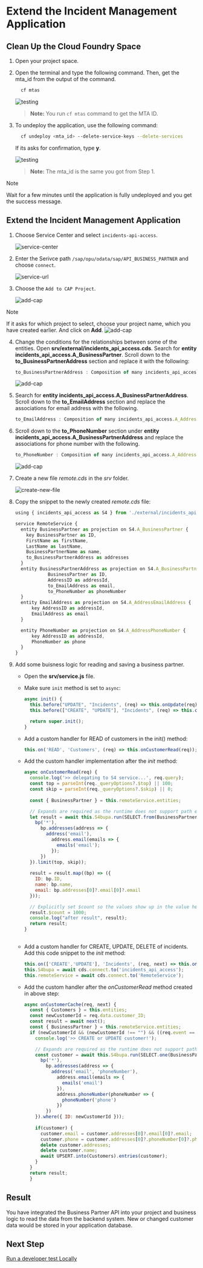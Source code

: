 # Extend the Incident Management Application

## Clean Up the Cloud Foundry Space

1. Open your project space.

2. Open the terminal and type the following command. Then, get the mta_id from the output of the command.

    ```sh
      cf mtas
    ```

    ![testing](../../images/e2e-testing/get_mtaid.png)

    > **Note:** You run `cf mtas` command to get the MTA ID.

3. To undeploy the application, use the following command:

    ```sh
      cf undeploy <mta_id> --delete-service-keys --delete-services
    ```

    If its asks for confirmation, type **y**.

    ![testing](../../images/e2e-testing/undeploy_confirm.png)

    > **Note:** The mta_id is the same you got from Step 1.

> [!Note]
> Wait for a few minutes until the application is fully undeployed and you get the success message.

## Extend the Incident Management Application

1. Choose Service Center and select `incidents-api-access`.
    
    ![service-center](../../images/add-remote-service/extend-app-cf/service-center.png)

2. Enter the Serivce path `/sap/opu/odata/sap/API_BUSINESS_PARTNER` and choose `connect`.

    ![service-url](../../images/add-remote-service/extend-app-cf/service-url.png)

3. Choose the `Add to CAP Project`.  
    
    ![add-cap](../../images/add-remote-service/extend-app-cf/add-cap.png)

> [!Note]
> If it asks for which project to select, choose your project name, which you have created earlier. And click on **Add**.
![add-cap](../../images/add-remote-service/extend-app-cf/addcap.png)

4. Change the conditions for the relationships between some of the entities. Open **srv/external/incidents_api_access.cds**. Search for **entity incidents_api_access.A_BusinessPartner**. Scroll down to the **to_BusinessPartnerAddress** section and replace it with the following:

    ```js
    to_BusinessPartnerAddress : Composition of many incidents_api_access.A_BusinessPartnerAddress on to_BusinessPartnerAddress.BusinessPartner = BusinessPartner;
    ```

    ![add-cap](../../images/add-remote-service/extend-app-cf/code0.png)

5. Search for **entity incidents_api_access.A_BusinessPartnerAddress**. Scroll down to the **to_EmailAddress** section and replace the associations for email address with the following.

    ```js
    to_EmailAddress : Composition of many incidents_api_access.A_AddressEmailAddress on to_EmailAddress.AddressID = AddressID;
    ```

6. Scroll down to the **to_PhoneNumber** section under **entity incidents_api_access.A_BusinessPartnerAddress** and replace the associations for phone number with the following.

    ```js
    to_PhoneNumber : Composition of many incidents_api_access.A_AddressPhoneNumber on to_PhoneNumber.AddressID = AddressID;
    ```
    ![add-cap](../../images/add-remote-service/extend-app-cf/code1.png)

7. Create a new file *remote.cds* in the *srv* folder.

    ![create-new-file](../../images/add-remote-service/extend-app-cf/create-new-file.png)

8. Copy the snippet to the newly created *remote.cds* file:

    ```js
    using { incidents_api_access as S4 } from './external/incidents_api_access';

    service RemoteService {
      entity BusinessPartner as projection on S4.A_BusinessPartner {
        key BusinessPartner as ID,
        FirstName as firstName,
        LastName as lastName,
        BusinessPartnerName as name,
        to_BusinessPartnerAddress as addresses
      }
      entity BusinessPartnerAddress as projection on S4.A_BusinessPartnerAddress {
                BusinessPartner as ID,
                AddressID as addressId,
                to_EmailAddress as email,
                to_PhoneNumber as phoneNumber
      }
      entity EmailAddress as projection on S4.A_AddressEmailAddress {
          key AddressID as addressId,
          EmailAddress as email
      }

      entity PhoneNumber as projection on S4.A_AddressPhoneNumber {
          key AddressID as addressId,
          PhoneNumber as phone
      }
    }
    ```

9. Add some buisness logic for reading and saving a business partner. 
   * Open the **srv/service.js** file. 
   * Make sure `init` method is set to `async`:
  
      ```js
      async init() {
        this.before("UPDATE", "Incidents", (req) => this.onUpdate(req));
        this.before(["CREATE", "UPDATE"], "Incidents", (req) => this.changeUrgencyDueToSubject(req.data));

        return super.init();
      }
      ```
   * Add a custom handler for READ of customers in the init() method:
      
      ```js
      this.on('READ', 'Customers', (req) => this.onCustomerRead(req));
      ```

   * Add the custom handler implementation after the *init* method:
  
      ```js
      async onCustomerRead(req) {
        console.log('>> delegating to S4 service...', req.query);
        const top = parseInt(req._queryOptions?.$top) || 100;
        const skip = parseInt(req._queryOptions?.$skip) || 0;
        
        const { BusinessPartner } = this.remoteService.entities;

        // Expands are required as the runtime does not support path expressions for remote services
        let result = await this.S4bupa.run(SELECT.from(BusinessPartner, bp => {
          bp('*'),
            bp.addresses(address => {
              address('email'),
                address.email(emails => {
                  emails('email');
                });
            })
        }).limit(top, skip));
        
        result = result.map((bp) => ({
          ID: bp.ID,
          name: bp.name,
          email: bp.addresses[0]?.email[0]?.email
        }));

        // Explicitly set $count so the values show up in the value help in the UI
        result.$count = 1000;
        console.log("after result", result);
        return result;
      }  
		
      ```

   *  Add a custom handler for CREATE, UPDATE, DELETE of incidents. Add this code snippet to the *init* method:

      ```js
      this.on(['CREATE','UPDATE'], 'Incidents', (req, next) => this.onCustomerCache(req, next));
      this.S4bupa = await cds.connect.to('incidents_api_access');
      this.remoteService = await cds.connect.to('RemoteService');
      ```
    
   * Add the custom handler after the *onCustomerRead* method created in above step:  

      ```js
      async onCustomerCache(req, next) {
        const { Customers } = this.entities;
        const newCustomerId = req.data.customer_ID;
        const result = await next();
        const { BusinessPartner } = this.remoteService.entities;
        if (newCustomerId && (newCustomerId !== "") && ((req.event == "CREATE") || (req.event == "UPDATE"))) {
          console.log('>> CREATE or UPDATE customer!');

          // Expands are required as the runtime does not support path expressions for remote services
          const customer = await this.S4bupa.run(SELECT.one(BusinessPartner, bp => {
            bp('*'),
              bp.addresses(address => {
                address('email', 'phoneNumber'),
                  address.email(emails => {
                    emails('email')
                  }),
                  address.phoneNumber(phoneNumber => {
                    phoneNumber('phone')
                  })
              })
          }).where({ ID: newCustomerId }));
                                                                                        
          if(customer) {
            customer.email = customer.addresses[0]?.email[0]?.email;
            customer.phone = customer.addresses[0]?.phoneNumber[0]?.phone;
            delete customer.addresses;
            delete customer.name;
            await UPSERT.into(Customers).entries(customer);
          }
        }
        return result;
        }
        ```

## Result
You have integrated the Business Partner API into your project and business logic to read the data from the backend system. New or changed customer data would be stored in your application database.

## Next Step

[Run a developer test Locally](./test-with-mock.md)
